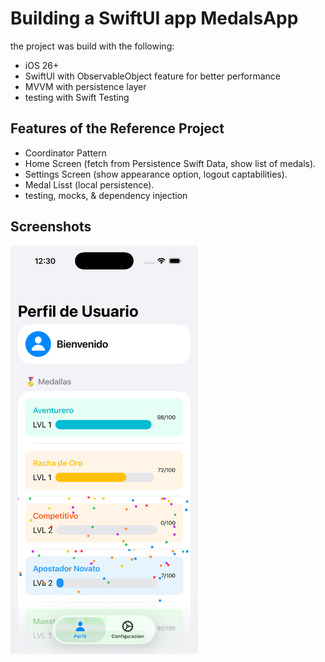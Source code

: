 # Building a SwiftUI app MedalsApp

the project was build with the following:
- iOS 26+
- SwiftUI with ObservableObject feature for better performance
- MVVM with persistence layer
- testing with Swift Testing 

## Features of the Reference Project

- Coordinator Pattern
- Home Screen (fetch from Persistence Swift Data, show list of medals).
- Settings Screen (show appearance option, logout captabilities).
- Medal Lisst (local persistence).
- testing, mocks, & dependency injection
  
## Screenshots
<img src="MedalsAT/images/medals_list.jpeg" width="300" alt="Main Screen">








